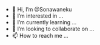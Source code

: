 - 👋 Hi, I’m @Sonawaneku
- 👀 I’m interested in ...
- 🌱 I’m currently learning ...
- 💞️ I’m looking to collaborate on ...
- 📫 How to reach me ...

<!---
Sonawaneku/Sonawaneku is a ✨ special ✨ repository because its `README.md` (this file) appears on your GitHub profile.
You can click the Preview link to take a look at your changes.
--->
